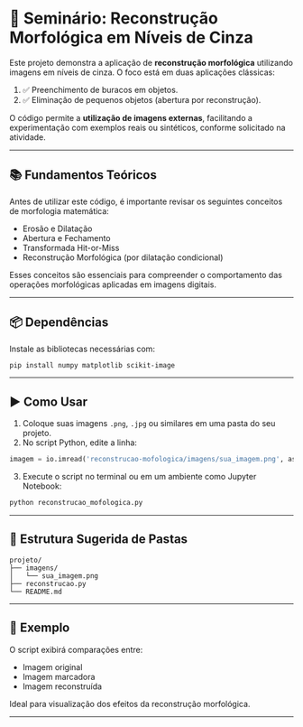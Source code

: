 
# 🧪 Seminário: Reconstrução Morfológica em Níveis de Cinza

Este projeto demonstra a aplicação de **reconstrução morfológica** utilizando imagens em níveis de cinza. O foco está em duas aplicações clássicas:

1. ✅ Preenchimento de buracos em objetos.  
2. ✅ Eliminação de pequenos objetos (abertura por reconstrução).

O código permite a **utilização de imagens externas**, facilitando a experimentação com exemplos reais ou sintéticos, conforme solicitado na atividade.

---

## 📚 Fundamentos Teóricos

Antes de utilizar este código, é importante revisar os seguintes conceitos de morfologia matemática:

- Erosão e Dilatação  
- Abertura e Fechamento  
- Transformada Hit-or-Miss  
- Reconstrução Morfológica (por dilatação condicional)  

Esses conceitos são essenciais para compreender o comportamento das operações morfológicas aplicadas em imagens digitais.

---

## 📦 Dependências

Instale as bibliotecas necessárias com:

```bash
pip install numpy matplotlib scikit-image
```

---

## ▶️ Como Usar

1. Coloque suas imagens `.png`, `.jpg` ou similares em uma pasta do seu projeto.
2. No script Python, edite a linha:

```python
imagem = io.imread('reconstrucao-mofologica/imagens/sua_imagem.png', as_gray=True)
```

3. Execute o script no terminal ou em um ambiente como Jupyter Notebook:

```bash
python reconstrucao_mofologica.py
```

---

## 📂 Estrutura Sugerida de Pastas

```
projeto/
├── imagens/
│   └── sua_imagem.png
├── reconstrucao.py
└── README.md
```

---

## 📸 Exemplo

O script exibirá comparações entre:
- Imagem original
- Imagem marcadora
- Imagem reconstruída

Ideal para visualização dos efeitos da reconstrução morfológica.

---